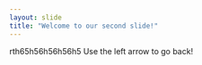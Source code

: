 ```yaml
---
layout: slide
title: "Welcome to our second slide!"
---
```

rth65h56h56h56h5
Use the left arrow to go back!
